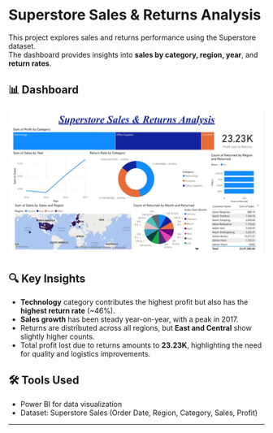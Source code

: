 # Superstore Sales & Returns Analysis

This project explores sales and returns performance using the Superstore dataset.  
The dashboard provides insights into **sales by category, region, year**, and **return rates**.

## 📊 Dashboard
![Dashboard](dashboard.png.jpeg)

## 🔍 Key Insights
- **Technology** category contributes the highest profit but also has the **highest return rate** (~46%).  
- **Sales growth** has been steady year-on-year, with a peak in 2017.  
- Returns are distributed across all regions, but **East and Central** show slightly higher counts.  
- Total profit lost due to returns amounts to **23.23K**, highlighting the need for quality and logistics improvements.

## 🛠 Tools Used
- Power BI for data visualization  
- Dataset: Superstore Sales (Order Date, Region, Category, Sales, Profit)  

---
